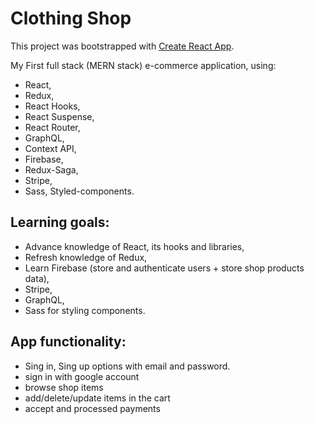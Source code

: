# Clothing Shop 

This project was bootstrapped with [Create React App](https://github.com/facebook/create-react-app).

My First full stack (MERN stack) e-commerce application, using:
- React, 
- Redux, 
- React Hooks, 
- React Suspense, 
- React Router, 
- GraphQL, 
- Context API, 
- Firebase, 
- Redux-Saga, 
- Stripe, 
- Sass, Styled-components.

## Learning goals:
- Advance knowledge of React, its hooks and libraries,
- Refresh knowledge of Redux,
- Learn Firebase (store and authenticate users + store shop products data),
- Stripe,
- GraphQL,
- Sass for styling components.

## App functionality:
- Sing in, Sing up options with email and password.
- sign in with google account
- browse shop items
- add/delete/update items in the cart
- accept and processed payments

